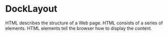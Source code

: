 # DockLayout
 HTML describes the structure of a Web page. HTML consists of a series of elements. HTML elements tell the browser how to display the content.
